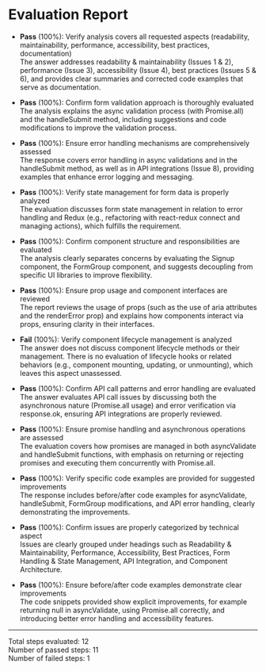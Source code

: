 # Evaluation Report

- **Pass** (100%): Verify analysis covers all requested aspects (readability, maintainability, performance, accessibility, best practices, documentation)  
  The answer addresses readability & maintainability (Issues 1 & 2), performance (Issue 3), accessibility (Issue 4), best practices (Issues 5 & 6), and provides clear summaries and corrected code examples that serve as documentation.  

- **Pass** (100%): Confirm form validation approach is thoroughly evaluated  
  The analysis explains the async validation process (with Promise.all) and the handleSubmit method, including suggestions and code modifications to improve the validation process.

- **Pass** (100%): Ensure error handling mechanisms are comprehensively assessed  
  The response covers error handling in async validations and in the handleSubmit method, as well as in API integrations (Issue 8), providing examples that enhance error logging and messaging.  

- **Pass** (100%): Verify state management for form data is properly analyzed  
  The evaluation discusses form state management in relation to error handling and Redux (e.g., refactoring with react-redux connect and managing actions), which fulfills the requirement.

- **Pass** (100%): Confirm component structure and responsibilities are evaluated  
  The analysis clearly separates concerns by evaluating the Signup component, the FormGroup component, and suggests decoupling from specific UI libraries to improve flexibility.  

- **Pass** (100%): Ensure prop usage and component interfaces are reviewed  
  The report reviews the usage of props (such as the use of aria attributes and the renderError prop) and explains how components interact via props, ensuring clarity in their interfaces.

- **Fail** (100%): Verify component lifecycle management is analyzed  
  The answer does not discuss component lifecycle methods or their management. There is no evaluation of lifecycle hooks or related behaviors (e.g., component mounting, updating, or unmounting), which leaves this aspect unassessed.

- **Pass** (100%): Confirm API call patterns and error handling are evaluated  
  The answer evaluates API call issues by discussing both the asynchronous nature (Promise.all usage) and error verification via response.ok, ensuring API integrations are properly reviewed.

- **Pass** (100%): Ensure promise handling and asynchronous operations are assessed  
  The evaluation covers how promises are managed in both asyncValidate and handleSubmit functions, with emphasis on returning or rejecting promises and executing them concurrently with Promise.all.

- **Pass** (100%): Verify specific code examples are provided for suggested improvements  
  The response includes before/after code examples for asyncValidate, handleSubmit, FormGroup modifications, and API error handling, clearly demonstrating the improvements.

- **Pass** (100%): Confirm issues are properly categorized by technical aspect  
  Issues are clearly grouped under headings such as Readability & Maintainability, Performance, Accessibility, Best Practices, Form Handling & State Management, API Integration, and Component Architecture.

- **Pass** (100%): Ensure before/after code examples demonstrate clear improvements  
  The code snippets provided show explicit improvements, for example returning null in asyncValidate, using Promise.all correctly, and introducing better error handling and accessibility features.

---

Total steps evaluated: 12  
Number of passed steps: 11  
Number of failed steps: 1